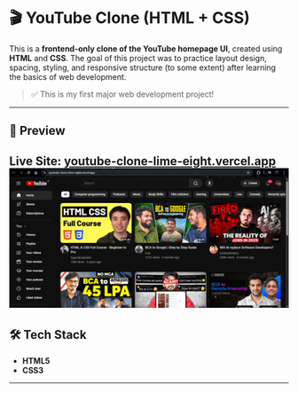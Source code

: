 # 🎬 YouTube Clone (HTML + CSS)

This is a **frontend-only clone of the YouTube homepage UI**, created using **HTML** and **CSS**. The goal of this project was to practice layout design, spacing, styling, and responsive structure (to some extent) after learning the basics of web development.

> ✅ This is my first major web development project!

---

## 📸 Preview

Live Site: [youtube-clone-lime-eight.vercel.app](https://youtube-clone-lime-eight.vercel.app/)  
![YouTube Clone Screenshot](images/thumbnail_images/screenshot.png) 
---

## 🛠️ Tech Stack

- **HTML5**
- **CSS3**

---



